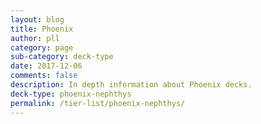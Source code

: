 ```yaml
---
layout: blog
title: Phoenix
author: pll
category: page
sub-category: deck-type
date: 2017-12-06
comments: false
description: In depth information about Phoenix decks.
deck-type: phoenix-nephthys
permalink: /tier-list/phoenix-nephthys/ 
---
```









